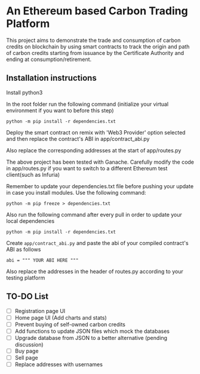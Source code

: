 # An Ethereum based Carbon Trading Platform

This project aims to demonstrate the trade and consumption of carbon credits on blockchain by using smart contracts to track the origin and path of carbon credits starting from issuance by the Certificate Authority and ending at consumption/retirement.

## Installation instructions

Install python3

In the root folder run the following command (initialize your virtual environment if you want to before this step)

`python -m pip install -r dependencies.txt`

Deploy the smart contract on remix with 'Web3 Provider' option selected and then replace the contract's ABI in app/contract_abi.py

Also replace the corresponding addresses at the start of app/routes.py

The above project has been tested with Ganache. Carefully modify the code in app/routes.py if you want to switch to a different Ethereum test client(such as Infuria)

Remember to update your dependencies.txt file before pushing your update in case you install modules. Use the following command:

`python -m pip freeze > dependencies.txt`

Also run the following command after every pull in order to update your local dependencies

`python -m pip install -r dependencies.txt`

Create `app/contract_abi.py` and paste the abi of your compiled contract's ABI as follows

`abi = """ YOUR ABI HERE """`

Also replace the addresses in the header of routes.py according to your testing platform

## TO-DO List

- [ ] Registration page UI
- [ ] Home page UI (Add charts and stats)
- [ ] Prevent buying of self-owned carbon credits
- [ ] Add functions to update JSON files which mock the databases
- [ ] Upgrade database from JSON to a better alternative (pending discussion)
- [ ] Buy page
- [ ] Sell page
- [ ] Replace addresses with usernames
